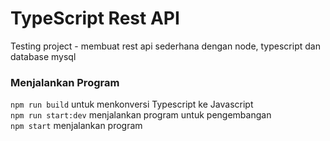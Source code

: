 # TypeScript Rest API
Testing project - membuat rest api sederhana dengan node, typescript dan database mysql

### Menjalankan Program
`npm run build` untuk menkonversi Typescript ke Javascript <br>
`npm run start:dev` menjalankan program untuk pengembangan <br>
`npm start` menjalankan program